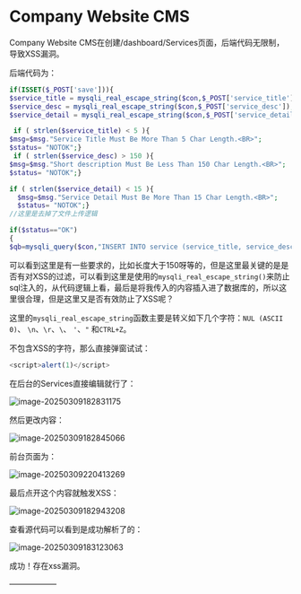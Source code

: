 # Company Website CMS

Company Website CMS在创建/dashboard/Services页面，后端代码无限制，导致XSS漏洞。



后端代码为：

```php
if(ISSET($_POST['save'])){
$service_title = mysqli_real_escape_string($con,$_POST['service_title']);
$service_desc = mysqli_real_escape_string($con,$_POST['service_desc']);
$service_detail = mysqli_real_escape_string($con,$_POST['service_detail']);

 if ( strlen($service_title) < 5 ){
$msg=$msg."Service Title Must Be More Than 5 Char Length.<BR>";
$status= "NOTOK";}
 if ( strlen($service_desc) > 150 ){
$msg=$msg."Short description Must Be Less Than 150 Char Length.<BR>";
$status= "NOTOK";}

if ( strlen($service_detail) < 15 ){
  $msg=$msg."Service Detail Must Be More Than 15 Char Length.<BR>";
  $status= "NOTOK";}
//这里是去掉了文件上传逻辑

if($status=="OK")
{
$qb=mysqli_query($con,"INSERT INTO service (service_title, service_desc, service_detail,ufile) VALUES ('$service_title', '$service_desc', '$service_detail', '$new_file_name')");

```

可以看到这里是有一些要求的，比如长度大于150呀等的，但是这里最关键的是是否有对XSS的过滤，可以看到这里是使用的`mysqli_real_escape_string()`来防止sql注入的，从代码逻辑上看，最后是将我传入的内容插入进了数据库的，所以这里很合理，但是这里又是否有效防止了XSS呢？

这里的`mysqli_real_escape_string`函数主要是转义如下几个字符：`NUL (ASCII 0)`、 `\n`、`\r`、`\`、 `'`、`"` 和`CTRL+Z`。

不包含XSS的字符，那么直接弹窗试试：

```javascript
<script>alert(1)</script>
```

在后台的Services直接编辑就行了：

![image-20250309182831175](https://fpc-mybucket.oss-cn-beijing.aliyuncs.com/images/202503092202495.png)

然后更改内容：

![image-20250309182845066](https://fpc-mybucket.oss-cn-beijing.aliyuncs.com/images/202503092202505.png)

前台页面为：

![image-20250309220413269](https://fpc-mybucket.oss-cn-beijing.aliyuncs.com/images/202503092204316.png)

最后点开这个内容就触发XSS：

![image-20250309182943208](https://fpc-mybucket.oss-cn-beijing.aliyuncs.com/images/202503092202609.png)

查看源代码可以看到是成功解析了的：

![image-20250309183123063](https://fpc-mybucket.oss-cn-beijing.aliyuncs.com/images/202503092202510.png)

成功！存在xss漏洞。

——————